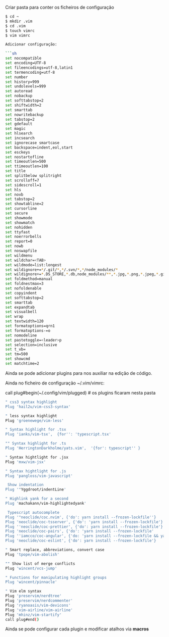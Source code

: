 Criar pasta para conter os ficheiros de configuração

````sh
$ cd ~
$ mkdir .vim
$ cd .vim
$ touch vimrc
$ vim vimrc

Adicionar configuração:

```sh
set nocompatible
set encoding=UTF-8
set fileencodings=utf-8,latin1
set termencoding=utf-8
set number
set history=999
set undolevels=999
set autoread
set nobackup
set softtabstop=2
set shiftwidth=2
set smarttab
set nowritebackup
set tabstop=2
set gdefault
set magic
set hlsearch
set incsearch
set ignorecase smartcase
set backspace=indent,eol,start
set esckeys
set nostartofline
set timeoutlen=500
set ttimeoutlen=100
set title
set splitbelow splitright
set scrolloff=7
set sidescroll=1
set hls
set novb
set tabstop=2
set showtabline=2
set cursorline
set secure
set showmode
set showmatch
set nohidden
set ttyfast
set noerrorbells
set report=0
set nowb
set noswapfile
set wildmenu
set wildchar=<TAB>
set wildmode=list:longest
set wildignore+=*/.git/*,*/.svn/*,*/node_modules/*
set wildignore+=*.DS_STORE,*.db,node_modules/**,*.jpg,*.png,*.jpeg,*.gif
set foldmethod=manual
set foldnestmax=3
set nofoldenable
set copyindent
set softtabstop=2
set smarttab
set expandtab
set visualbell
set wrap
set textwidth=120
set formatoptions=qrn1
set formatoptions-=o
set nomodeline
set pastetoggle=<leader>p
set selection=inclusive
set t_vb=
set tm=500
set showcmd
set matchtime=2
````

Ainda se pode adicionar plugins para nos auxiliar na edição de código.

Ainda no ficheiro de configuração ~/.vim/vimrc:

call plug#begin(~/.config/vim/plugged) # os plugins ficaram nesta pasta

```sh
" css3 syntax highlight
Plug 'hail2u/vim-css3-syntax'

" less syntax highlight
Plug 'groenewege/vim-less'

" Syntax highlight for .tsx
Plug 'ianks/vim-tsx',  {for'': 'typescript.tsx'

"" Syntax highlight for .ts
Plug 'HerringtonDarkholme/yats.vim',  '{for': typescript'' }

" Syntax hightlight for .jsx
Plug 'mxw/vim-jsx'

" Syntax hightlight for .js
Plug 'pangloss/vim-javascript'

 Show indentation
Plug '"Yggdroot/indentLine'

" Highlink yank for a second
Plug 'machakann/vim-highlightedyank'

 Typescript autocomplete
Plug '"neoclide/coc.nvim', {'do': yarn install --frozen-lockfile''}
Plug 'neoclide/coc-tsserver', {'do': 'yarn install --frozen-lockfile'}
Plug ''neoclide/coc-prettier', {'do': yarn install --frozen-lockfile'}
Plug 'neoclide/coc-pairs', {'do': 'yarn install --frozen-lockfile'
Plug ''iamcco/coc-angular', {'do: 'yarn install --frozen-lockfile && yarn build'}
Plug 'neoclide/coc-eslint', {'do': yarn install --frozen-lockfile'}

" Smart replace, abbreviations, convert case
Plug 'tpope/vim-abolish'

"" Show list of merge conflicts
Plug 'wincent/vcs-jump'

" Functions for manipulating highlight groups
Plug 'wincent/pinnacle'

" Vim elm syntax
Plug 'preservim/nerdtree'
Plug 'preservim/nerdcommenter'
Plug 'ryanoasis/vim-devicons'
Plug 'vim-airline/vim-airline'
Plug 'mhinz/vim-startify'
call plug#end()
```

Ainda se pode configurar cada plugin e modificar atalhos via <b>macros</b>
